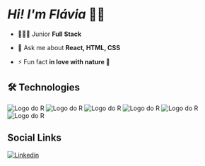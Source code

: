  # *Hi! I'm Flávia* 🤟🏻

- 👩🏻‍💻 Junior **Full Stack** 

- 💬 Ask me about **React, HTML, CSS**

- ⚡ Fun fact **in love with nature 🌱**

## 🛠 Technologies

![Logo do R](https://icongr.am/devicon/javascript-original.svg?size=40&color=currentColor)
![Logo do R](https://icongr.am/devicon/html5-original.svg?size=40&color=currentColor)
![Logo do R](https://icongr.am/devicon/css3-original.svg?size=40&color=currentColor)
![Logo do R](https://icongr.am/devicon/react-original.svg?size=40&color=currentColor)
![Logo do R](https://icongr.am/devicon/git-original.svg?size=40&color=currentColor)
![Logo do R](https://icongr.am/devicon/linux-original.svg?size=40&color=currentColor)

## Social Links
[![Linkedin](https://icongr.am/devicon/linkedin-original.svg?size=40&color=currentColor)](https://www.linkedin.com/in/fl3via/)

